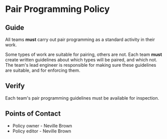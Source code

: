 # Pair Programming Policy

## ​Guide

All teams **must** carry out pair programming as a standard activity in their work.

Some types of work are suitable for pairing, others are not. Each team **must** create written guidelines about which types will be paired, and which not. The team's lead engineer is responsible for making sure these guidelines are suitable, and for enforcing them.

## Verify

Each team's pair programming guidelines must be available for inspection.

## Points of Contact

- Policy owner  - ​Neville Brown
- ​Policy editor - ​Neville Brown

